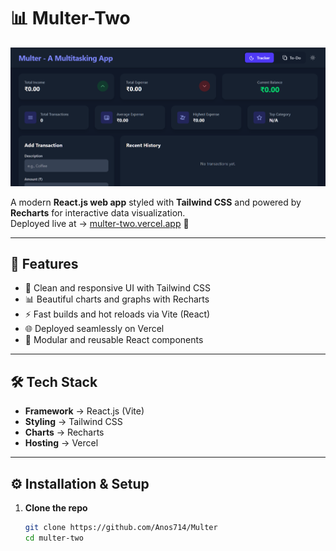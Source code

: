 # 📊 Multer-Two

![App Preview](src/assets/preview.png)  
<!-- Replace ./public/preview.png with your actual screenshot or hosted image URL -->

A modern **React.js web app** styled with **Tailwind CSS** and powered by **Recharts** for interactive data visualization.  
Deployed live at → [multer-two.vercel.app](https://multer-two.vercel.app/) 🚀  

---

## 🚀 Features

- 🎨 Clean and responsive UI with Tailwind CSS  
- 📊 Beautiful charts and graphs with Recharts  
- ⚡ Fast builds and hot reloads via Vite (React)  
- 🌐 Deployed seamlessly on Vercel  
- 🧩 Modular and reusable React components  

---

## 🛠️ Tech Stack

- **Framework** → React.js (Vite)  
- **Styling** → Tailwind CSS  
- **Charts** → Recharts  
- **Hosting** → Vercel  

---

## ⚙️ Installation & Setup

1. **Clone the repo**

   ```bash
   git clone https://github.com/Anos714/Multer
   cd multer-two
